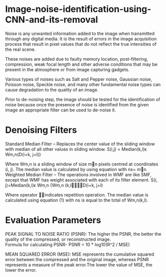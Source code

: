# Image-noise-identification-using-CNN-and-its-removal
Noise is any unwanted information added to the image when transmitted through any digital media. It is the result of errors in the image acquisition process that result in pixel values that do not reflect the true intensities of the real scene.

These noises are added due to faulty memory location, post-filtering, compression, weak focal length and other adverse conditions that may be present in the atmosphere or from image capturing gadgets.

Various types of noises such as Salt and Pepper noise, Gaussian noise, Poisson noise, Speckle noise, and many other fundamental noise types can cause degradation to the quality of an image. 

Prior to de-noising step, the image should be tested for the identification of noise because once the presence of noise is identified from the given image an appropriate filter can be used to de-noise it.

# Denoising Filters
Standard Median Filter –
Replaces the center value of the sliding window with median of all other values in sliding window.
                              S(i,j) = Median(k,l)ϵ Wm,n{D(i+k, j+l)}
                              
Where Wm,n is a sliding window of size mn pixels centred at coordinates (i, j). The median value is calculated by using equation with ns= mn.
Weighted Median Filter –
The operations involved in WMF are like SMF, except that WMF has weight associated with each of its filter element. 
                          S(i, j)=Median(k,l)ϵ Wm,n {Wm,n (k,lD(i+k, j+l)

Where operator indicates repetition operation. The median value is calculated using equation (1) with ns is equal to the total of Wm,n(k,l).
             
# Evaluation Parameters
PEAK SIGNAL TO NOISE RATIO (PSNR):
          The higher the PSNR, the better the quality of the compressed, or reconstructed image.              
          Formula for calculating PSNR-    PSNR = 10 * log10(R^2 / MSE)
					
MEAN SQUARED ERROR (MSE):
          MSE represents the cumulative squared error between the compressed and the original image, whereas PSNR represents a measure of the peak error.The lower the value of MSE, the lower the error.






